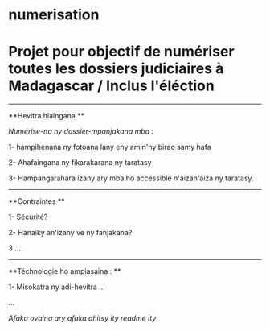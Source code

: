 # numerisation

# Projet pour objectif de numériser toutes les dossiers judiciaires à Madagascar / Inclus l'éléction 

___

**Hevitra hiaingana **

*Numérise-na ny dossier-mpanjakana mba :*

1- hampihenana ny fotoana lany eny amin'ny birao samy hafa

2- Ahafaingana ny fikarakarana ny taratasy

3- Hampangarahara izany ary mba ho accessible n'aizan'aiza ny taratasy.

___

**Contraintes **

1- Sécurité?

2- Hanaiky an'izany ve ny fanjakana?

3 ...

___

**Téchnologie ho ampiasaina : **

1- Misokatra ny adi-hevitra ...

...


*Afaka ovaina ary afaka ahitsy ity readme ity*



